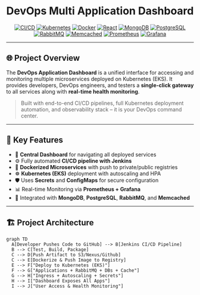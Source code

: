 <div align="center">

#  **DevOps Multi Application Dashboard**

[![CI/CD](https://img.shields.io/badge/Jenkins-CI%2FCD-red?logo=jenkins)](https://www.jenkins.io)
[![Kubernetes](https://img.shields.io/badge/Kubernetes-EKS-blue?logo=kubernetes)](https://kubernetes.io)
[![Docker](https://img.shields.io/badge/Docker-Container-blue?logo=docker)](https://www.docker.com)
[![React](https://img.shields.io/badge/Frontend-React-61DAFB?logo=react)](https://reactjs.org)
[![MongoDB](https://img.shields.io/badge/Database-MongoDB-4EA94B?logo=mongodb)](https://www.mongodb.com)
[![PostgreSQL](https://img.shields.io/badge/Database-PostgreSQL-336791?logo=postgresql)](https://www.postgresql.org)
[![RabbitMQ](https://img.shields.io/badge/Messaging-RabbitMQ-FF6600?logo=rabbitmq)](https://www.rabbitmq.com)
[![Memcached](https://img.shields.io/badge/Cache-Memcached-000000?logo=memcached)](https://memcached.org)
[![Prometheus](https://img.shields.io/badge/Monitoring-Prometheus-E6522C?logo=prometheus)](https://prometheus.io)
[![Grafana](https://img.shields.io/badge/Visualization-Grafana-F46800?logo=grafana)](https://grafana.com)
<!--[![License](https://img.shields.io/github/license/your-org/devops-dashboard)](https://github.com/Coding4Deep/Multi_App_Platform/) -->

</div>

---

## 🌐 Project Overview

The **DevOps Application Dashboard** is a unified interface for accessing and monitoring multiple microservices deployed on Kubernetes (EKS). It provides developers, DevOps engineers, and testers a **single-click gateway** to all services along with **real-time health monitoring**.

> Built with end-to-end CI/CD pipelines, full Kubernetes deployment automation, and observability stack – it is your DevOps command center.

---

## 🧭 Key Features

- 🔄 **Central Dashboard** for navigating all deployed services
- ⚙️ Fully automated **CI/CD pipeline with Jenkins**
- 🐳 **Dockerized Microservices** with push to private/public registries
- ☸️ **Kubernetes (EKS)** deployment with autoscaling and HPA
- 🛡️ Uses **Secrets** and **ConfigMaps** for secure configuration
- 📊 Real-time Monitoring via **Prometheus + Grafana**
- 💾 Integrated with **MongoDB**, **PostgreSQL**, **RabbitMQ**, and **Memcached**

---

## 🏗️ Project Architecture

```mermaid
graph TD
  A[Developer Pushes Code to GitHub] --> B[Jenkins CI/CD Pipeline]
  B --> C[Test, Build, Package]
  C --> D[Push Artifact to S3/Nexus/Github]
  C --> E[Dockerize & Push Image to Registry]
  E --> F["Deploy to Kubernetes (EKS)"]
  F --> G["Applications + RabbitMQ + DBs + Cache"]
  G --> H["Ingress + Autoscaling + Secrets"]
  H --> I["Dashboard Exposes All Apps"]
  I --> J["User Access & Health Monitoring"]

